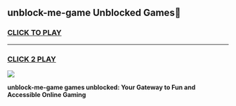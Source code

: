 
## unblock-me-game Unblocked Games👋
<h3>
<a href="https://news.freeplayer.one?title=unblock-me-game&ref=16F">CLICK TO PLAY</a></h3>
<hr>

<h3>
<a href="https://news.freeplayer.one?title=unblock-me-game&ref=16F">CLICK 2 PLAY</a>
  
</h3>

<a href="https://news.freeplayer.one?title=unblock-me-game&ref=16F/"><img src="https://clearcache.store/games.png"></a>


**unblock-me-game games unblocked: Your Gateway to Fun and Accessible Online Gaming**
